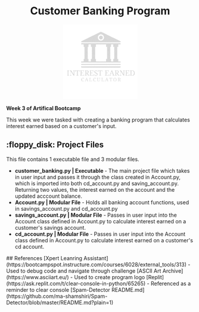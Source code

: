 <h1 align="center"> Customer Banking Program</h1>
<p align="center">
<img src="bankingLogo.gif" width="200" height="200">
</p>
<p> <b>Week 3 of Artifical Bootcamp</b></p>
<p>This week we were tasked with creating a banking program that calculates interest earned based on a customer's input.</p>
<h2> :floppy_disk: Project Files </h2>

<p> This file contains 1 executable file and 3 modular files. </p>

<ul>
    <li><b>customer_banking.py | Executable </b> - The main project file which takes in user input and passes it through the class created in Account.py, which is imported into both cd_account.py and saving_account.py. Returning two values, the interest earned on the account and the updated acccount balance.</li>
    <li><b>Account.py | Modular File</b> - Holds all banking account functions, used in savings_account.py and cd_account.py</li>
    <li><b>savings_account.py | Modular File</b> - Passes in user input into the Account class defined in Account.py to calculate interest earned on a customer's savings account.</li>
    <li><b>cd_account.py | Modular File</b> - Passes in user input into the Account class defined in Account.py to calculate interest earned on a customer's cd account.</li>
</ul>
## References
[Xpert Leanring Assistant](https://bootcampspot.instructure.com/courses/6028/external_tools/313) - Used to debug code and navigate through challenge    
[ASCII Art Archive](https://www.asciiart.eu/) - Used to create program logo    
[Replit](https://ask.replit.com/t/clear-console-in-python/65265) - Referenced as a reminder to clear console
[Spam-Detector README.md](https://github.com/ma-shamshiri/Spam-Detector/blob/master/README.md?plain=1)
